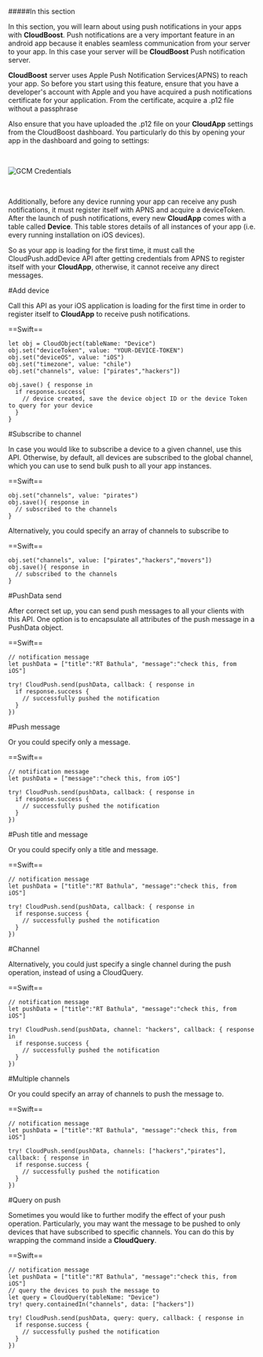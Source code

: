 #####In this section

In this section, you will learn about using push notifications in your apps with **CloudBoost**. Push notifications are a very important feature in an android app because it enables seamless communication from your server to your app. In this case your server will be **CloudBoost** Push notification server.

**CloudBoost** server uses Apple Push Notification Services(APNS) to reach your app. So before you start using this feature, ensure that you have a developer's account with Apple and you have acquired a push notifications certificate for your application. From the certificate, acquire a .p12 file without a passphrase

Also ensure that you have uploaded the .p12 file on your **CloudApp** settings from the CloudBoost dashboard. You particularly do this by opening your app in the dashboard and going to settings:
<p>&nbsp;</p>
<img class="full-length-img" alt="GCM Credentials" src="https://blog.cloudboost.io/content/images/2016/04/appSettings-1.jpg">
<p>&nbsp;</p>

Additionally, before any device running your app can receive any push notifications, it must register itself with APNS and acquire a deviceToken. After the launch of push notifications, every new **CloudApp** comes with a table called **Device**. This table stores details of all instances of your app (i.e. every running installation on iOS devices).

So as your app is loading for the first time, it must call the <span class="tut-snippet">CloudPush.addDevice</span> API after getting credentials from APNS to register itself with your **CloudApp**, otherwise, it cannot receive any direct messages.


#Add device

Call this API as your iOS application is loading for the first time in order to register itself to **CloudApp** to receive push notifications.

==Swift==
<span class="ios-lines" data-query="adddevice">
```
let obj = CloudObject(tableName: "Device")
obj.set("deviceToken", value: "YOUR-DEVICE-TOKEN")
obj.set("deviceOS", value: "iOS")
obj.set("timezone", value: "chile")
obj.set("channels", value: ["pirates","hackers"])

obj.save() { response in
  if response.success{
    // device created, save the device object ID or the device Token to query for your device
  }
}
```
</span>

#Subscribe to channel

In case you would like to subscribe a device to a given channel, use this API. Otherwise, by default, all devices are subscribed to the <span class="tut-snippet">global</span> channel, which you can use to send bulk push to all your app instances.

==Swift==
<span class="ios-lines" data-query="singlesubscribe">
```
obj.set("channels", value: "pirates")
obj.save(){ response in
  // subscribed to the channels
}
```
</span>

Alternatively, you could specify an array of channels to subscribe to

==Swift==
<span class="ios-lines" data-query="arraysubscribe">
```
obj.set("channels", value: ["pirates","hackers","movers"])
obj.save(){ response in
  // subscribed to the channels
}
```
</span>


#PushData send

After correct set up, you can send push messages to all your clients with this API. One option is to encapsulate all attributes of the push message in a PushData object.

==Swift==
<span class="ios-lines" data-query="sendmessage">
```
// notification message
let pushData = ["title":"RT Bathula", "message":"check this, from iOS"]

try! CloudPush.send(pushData, callback: { response in
  if response.success {
    // successfully pushed the notification
  }
})
```
</span>

#Push message

Or you could specify only a message.

==Swift==
<span class="ios-lines" data-query="simplesend">
```
// notification message
let pushData = ["message":"check this, from iOS"]

try! CloudPush.send(pushData, callback: { response in
  if response.success {
    // successfully pushed the notification
  }
})
```
</span>

#Push title and message

Or you could specify only a title and message.

==Swift==
<span class="ios-lines" data-query="sendtitleandmessage">
```
// notification message
let pushData = ["title":"RT Bathula", "message":"check this, from iOS"]

try! CloudPush.send(pushData, callback: { response in
  if response.success {
    // successfully pushed the notification
  }
})
```
</span>

#Channel

Alternatively, you could just specify a single channel during the push operation, instead of using a CloudQuery.

==Swift==
<span class="ios-lines" data-query="stringsend">
```
// notification message
let pushData = ["title":"RT Bathula", "message":"check this, from iOS"]

try! CloudPush.send(pushData, channel: "hackers", callback: { response in
  if response.success {
    // successfully pushed the notification
  }
})
```
</span>

#Multiple channels

Or you could specify an array of channels to push the message to.

==Swift==
<span class="ios-lines" data-query="arraysend">
```
// notification message
let pushData = ["title":"RT Bathula", "message":"check this, from iOS"]

try! CloudPush.send(pushData, channels: ["hackers","pirates"], callback: { response in
  if response.success {
    // successfully pushed the notification
  }
})
```
</span>

#Query on push

Sometimes you would like to further modify the effect of your push operation. Particularly, you may want the message to be pushed to only devices that have subscribed to specific channels. You can do this by wrapping the command inside a **CloudQuery**.

==Swift==
<span class="ios-lines" data-query="querysend">
```
// notification message
let pushData = ["title":"RT Bathula", "message":"check this, from iOS"]
// query the devices to push the message to
let query = CloudQuery(tableName: "Device")
try! query.containedIn("channels", data: ["hackers"])

try! CloudPush.send(pushData, query: query, callback: { response in
  if response.success {
    // successfully pushed the notification
  }
})
```
</span>
